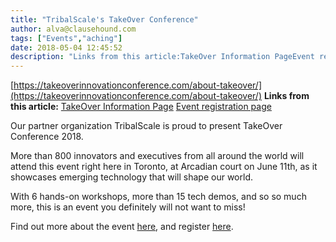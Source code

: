 ```yaml
---
title: "TribalScale's TakeOver Conference"
author: alva@clausehound.com
tags: ["Events","aching"]
date: 2018-05-04 12:45:52
description: "Links from this article:TakeOver Information PageEvent registration pageOur partner organization TribalScale is proud to present TakeOver Conference 2018..."
---
```


[https://takeoverinnovationconference.com/about-takeover/](https://takeoverinnovationconference.com/about-takeover/)
**Links from this article:**
[TakeOver Information Page](https://takeoverinnovationconference.com/about-takeover/)
[Event registration page](https://takeoverinnovationconference.com/get-tickets/)

Our partner organization TribalScale is proud to present TakeOver Conference 2018.

More than 800 innovators and executives from all around the world will attend this event right here in Toronto, at Arcadian court on June 11th, as it showcases emerging technology that will shape our world.

With 6 hands-on workshops, more than 15 tech demos, and so so much more, this is an event you definitely will not want to miss!

Find out more about the event [here](https://takeoverinnovationconference.com/about-takeover/), and register [here](https://takeoverinnovationconference.com/get-tickets/).